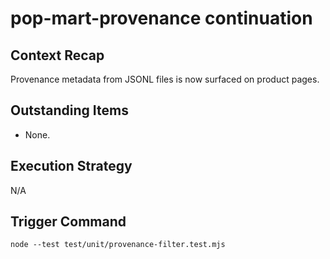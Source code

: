 # pop-mart-provenance continuation

## Context Recap
Provenance metadata from JSONL files is now surfaced on product pages.

## Outstanding Items
- None.

## Execution Strategy
N/A

## Trigger Command
`node --test test/unit/provenance-filter.test.mjs`
